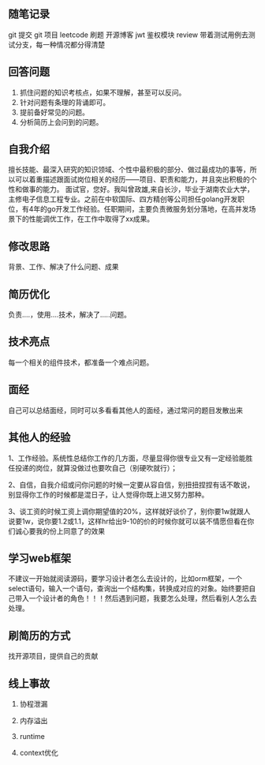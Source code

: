 ## 随笔记录

git 提交
git 项目
leetcode 刷题
开源博客
jwt 鉴权模块
review 带着测试用例去测试分支，每一种情况都分得清楚

## 回答问题

1. 抓住问题的知识考核点，如果不理解，甚至可以反问。
2. 针对问题有条理的背诵即可。
3. 提前备好常见的问题。
4. 分析简历上会问到的问题。

## 自我介绍

擅长技能、最深入研究的知识领域、个性中最积极的部分、做过最成功的事等，所以可以着重描述跟面试岗位相关的经历——项目、职责和能力，并且突出积极的个性和做事的能力。
面试官，您好。我叫曾政雄,来自长沙，毕业于湖南农业大学，主修电子信息工程专业。之前在中软国际、四方精创等公司担任golang开发职位，有4年的go开发工作经验。任职期间，主要负责微服务划分落地，在高并发场景下的性能调优工作，在工作中取得了xx成果。

## 修改思路

背景、工作、解决了什么问题、成果

## 简历优化

负责....，使用....技术，解决了.....问题。

## 技术亮点

每一个相关的组件技术，都准备一个难点问题。

## 面经

自己可以总结面经，同时可以多看看其他人的面经，通过常问的题目发散出来

## 其他人的经验

1、工作经验。系统性总结你工作的几方面，尽量显得你很专业又有一定经验能胜任投递的岗位，就算没做过也要吹自己（别硬吹就行）；

2、自信，自我介绍或问你问题的时候一定要从容自信，别扭扭捏捏有话不敢说，别显得你工作的时候都是混日子，让人觉得你既上进又努力那种。

3、谈工资的时候工资上调你期望值的20%，这样就好谈价了，别你要1w就跟人说要1w，说你要1.2或1.1，这样hr给出9-10的价的时候你就可以装不情愿但看在你们诚心要我的份上同意了的效果



## 学习web框架

不建议一开始就阅读源码，要学习设计者怎么去设计的，比如orm框架，一个select语句，输入一个语句，查询出一个结构集，转换成对应的对象。始终要把自己带入一个设计者的角色！！！然后遇到问题，我要怎么处理，然后看别人怎么去处理。



## 刷简历的方式

找开源项目，提供自己的贡献



## 线上事故

1. 协程泄漏
2. 内存溢出
3. runtime

4. context优化
